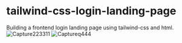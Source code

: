 # tailwind-css-login-landing-page
Building a frontend login landing page using tailwind-css and html.
![Capture223311](https://user-images.githubusercontent.com/8805744/183700739-0873fe1a-9bac-4885-942e-6ae1eb823f1c.PNG)
![Captureq444](https://user-images.githubusercontent.com/8805744/183700758-d65af616-472e-47d0-9585-ba45222472a9.PNG)
